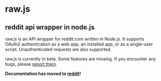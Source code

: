 # raw.js
## reddit api wrapper in node.js

raw.js is an API wrapper for reddit.com written in Node.js. It supports OAuth2 authentication as a web app, an installed app, or as a single-user script. Unauthenticated requests are also supported.

raw.js is currently in beta. Some features are missing. If you encounter any bugs, please [report them](https://bitbucket.org/Doctor_McKay/raw.js/issues/new).

**Documentation has moved to [reddit](http://www.reddit.com/r/rawjs/wiki/documentation)!**